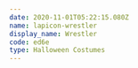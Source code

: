```yaml
---
date: 2020-11-01T05:22:15.080Z
name: lapicon-wrestler
display_name: Wrestler
code: ed6e
type: Halloween Costumes
---
```

